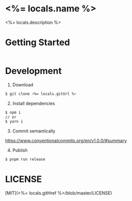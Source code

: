 # <%= locals.name %>

<%= locals.description %>

# Getting Started

```bash

```

# Development

1. Download

```bash
$ git clone <%= locals.gitUrl %>
```

2. Install dependencies
   
```bash
$ npm i
// or
$ yarn i
```

3. Commit semantically

https://www.conventionalcommits.org/en/v1.0.0/#summary

4. Publish

```bash
$ pnpm run release
```

# LICENSE

[MIT](<%= locals.gitHref %>/blob/master/LICENSE)
